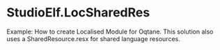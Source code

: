 # StudioElf.LocSharedRes
Example: How to create Localised Module for Oqtane.  This solution also uses a SharedResource.resx for shared language resources.
